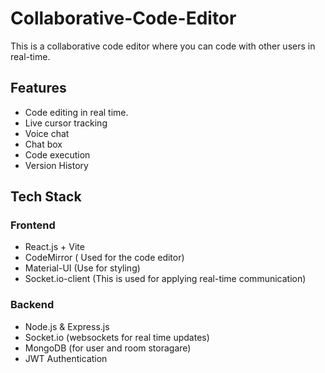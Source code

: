 # Collaborative-Code-Editor
This is a collaborative code editor where you can code with other users in real-time. 
## Features
- Code editing in real time.
- Live cursor tracking 
- Voice chat 
- Chat box 
- Code execution 
- Version History 
## Tech Stack 
### Frontend
- React.js + Vite 
- CodeMirror ( Used for the code editor)
- Material-UI (Use for styling)
- Socket.io-client (This is used for applying real-time communication)
### Backend
- Node.js & Express.js
- Socket.io (websockets for real time updates)
- MongoDB (for user and room storagare)
- JWT Authentication

